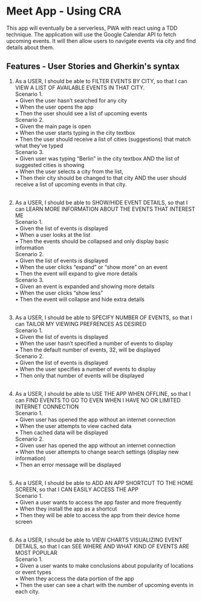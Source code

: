 <h1>Meet App - Using CRA</h1>

This app will eventually be a serverless, PWA with react using a TDD technique. The application will use the Google Calendar API to fetch upcoming events. It will then allow users to navigate events via city and find details about them.

<h2>Features - User Stories and Gherkin's syntax</h2>

1. As a USER, I should be able to FILTER EVENTS BY CITY, so that I can VIEW A LIST OF AVAILABLE EVENTS IN THAT CITY. </br>
   Scenario 1.</br>
   • Given the user hasn’t searched for any city</br>
   • When the user opens the app</br>
   • Then the user should see a list of upcoming events</br>
   Scenario 2.</br>
   • Given the main page is open</br>
   • When the user starts typing in the city textbox</br>
   • Then the user should receive a list of cities (suggestions) that match what they’ve typed</br>
   Scenario 3.</br>
   • Given user was typing “Berlin” in the city textbox AND the list of suggested cities is showing</br>
   • When the user selects a city from the list,</br>
   • Then their city should be changed to that city AND the user should receive a list of upcoming events in that city.</br></br>

2. As a USER, I should be able to SHOW/HIDE EVENT DETAILS, so that I can LEARN MORE INFORMATION ABOUT THE EVENTS THAT INTEREST ME</br>
   Scenario 1.</br>
   • Given the list of events is displayed</br>
   • When a user looks at the list</br>
   • Then the events should be collapsed and only display basic information</br>
   Scenario 2.</br>
   • Given the list of events is displayed</br>
   • When the user clicks “expand” or “show more” on an event</br>
   • Then the event will expand to give more details</br>
   Scenario 3.</br>
   • Given an event is expanded and showing more details</br>
   • When the user clicks “show less”</br>
   • Then the event will collapse and hide extra details</br></br>

3. As a USER, I should be able to SPECIFY NUMBER OF EVENTS, so that I can TAILOR MY VIEWING PREFRENCES AS DESIRED</br>
   Scenario 1.</br>
   • Given the list of events is displayed</br>
   • When the user hasn’t specified a number of events to display</br>
   • Then the default number of events, 32, will be displayed</br>
   Scenario 2.</br>
   • Given the list of events is displayed</br>
   • When the user specifies a number of events to display</br>
   • Then only that number of events will be displayed</br></br>

4. As a USER, I should be able to USE THE APP WHEN OFFLINE, so that I can FIND EVENTS TO GO TO EVEN WHEN I HAVE NO OR LIMITED INTERNET CONNECTION</br>
   Scenario 1.</br>
   • Given user has opened the app without an internet connection</br>
   • When the user attempts to view cached data</br>
   • Then cached data will be displayed</br>
   Scenario 2.</br>
   • Given user has opened the app without an internet connection</br>
   • When the user attempts to change search settings (display new information)</br>
   • Then an error message will be displayed</br></br>

5. As a USER, I should be able to ADD AN APP SHORTCUT TO THE HOME SCREEN, so that I CAN EASILY ACCESS THE APP</br>
   Scenario 1.</br>
   • Given a user wants to access the app faster and more frequently</br>
   • When they install the app as a shortcut</br>
   • Then they will be able to access the app from their device home screen</br></br>

6. As a USER, I should be able to VIEW CHARTS VISUALIZING EVENT DETAILS, so that I can SEE WHERE AND WHAT KIND OF EVENTS ARE MOST POPULAR</br>
   Scenario 1.</br>
   • Given a user wants to make conclusions about popularity of locations or event types</br>
   • When they access the data portion of the app</br>
   • Then the user can see a chart with the number of upcoming events in each city.
